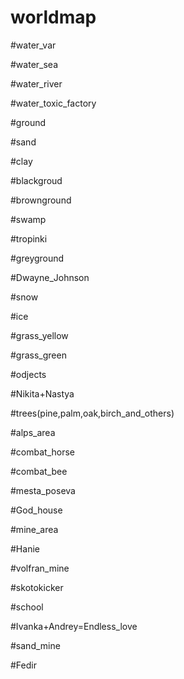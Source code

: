 # worldmap
#water_var


#water_sea

#water_river

#water_toxic_factory



#ground

#sand

#clay

#blackgroud

#brownground

#swamp

#tropinki

#greyground

#Dwayne_Johnson

#snow

#ice

#grass_yellow

#grass_green



#odjects

#Nikita+Nastya

#trees(pine,palm,oak,birch_and_others)

#alps_area

#combat_horse

#combat_bee

#mesta_poseva

#God_house

#mine_area

#Hanie

#volfran_mine

#skotokicker

#school

#Ivanka+Andrey=Endless_love

#sand_mine

#Fedir
